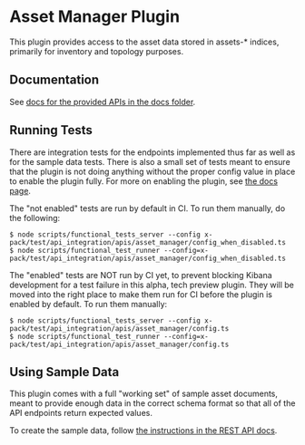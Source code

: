 # Asset Manager Plugin

This plugin provides access to the asset data stored in assets-\* indices, primarily
for inventory and topology purposes.

## Documentation

See [docs for the provided APIs in the docs folder](./docs/index.md).

## Running Tests

There are integration tests for the endpoints implemented thus far as well as for
the sample data tests. There is also a small set of tests meant to ensure that the
plugin is not doing anything without the proper config value in place to enable
the plugin fully. For more on enabling the plugin, see [the docs page](./docs/index.md).

The "not enabled" tests are run by default in CI. To run them manually, do the following:

```shell
$ node scripts/functional_tests_server --config x-pack/test/api_integration/apis/asset_manager/config_when_disabled.ts
$ node scripts/functional_test_runner --config=x-pack/test/api_integration/apis/asset_manager/config_when_disabled.ts
```

The "enabled" tests are NOT run by CI yet, to prevent blocking Kibana development for a
test failure in this alpha, tech preview plugin. They will be moved into the right place
to make them run for CI before the plugin is enabled by default. To run them manually:

```shell
$ node scripts/functional_tests_server --config x-pack/test/api_integration/apis/asset_manager/config.ts
$ node scripts/functional_test_runner --config=x-pack/test/api_integration/apis/asset_manager/config.ts
```

## Using Sample Data

This plugin comes with a full "working set" of sample asset documents, meant
to provide enough data in the correct schema format so that all of the API
endpoints return expected values.

To create the sample data, follow [the instructions in the REST API docs](./docs/index.md#sample-data).
